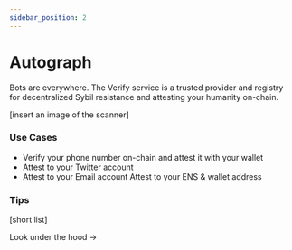 ```yaml
---
sidebar_position: 2
---
```

# Autograph
Bots are everywhere. The Verify service is a trusted provider and registry for decentralized Sybil resistance and attesting your humanity on-chain. 

[insert an image of the scanner]

### Use Cases

- Verify your phone number on-chain and attest it with your wallet
- Attest to your Twitter account
- Attest to your Email account
Attest to your ENS & wallet address



### Tips

[short list]

Look under the hood ->
